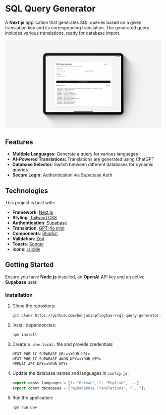 # SQL Query Generator

A **Next.js** application that generates SQL queries based on a given translation key and its corresponding translation.
The generated query includes various translations, ready for database import.

![Mockup](./assets/mockup.jpg)

## Features

- **Multiple Languages:** Generate a query for various languages
- **AI-Powered Translations:** Translations are generated using ChatGPT
- **Database Selector:** Switch between different databases for dynamic queries
- **Secure Login:** Authentication via Supabase Auth

## Technologies

This project is built with:

- **Framework**: [Next.js](https://nextjs.org)
- **Styling**: [Tailwind CSS](https://tailwindcss.com)
- **Authentication**: [Supabase](https://supabase.com/)
- **Translation**: [GPT-4o mini](https://openai.com/)
- **Components**: [Shadcn](https://ui.shadcn.com)
- **Validation**: [Zod](https://zod.dev/)
- **Toasts**: [Sonner](https://sonner.emilkowal.ski/)
- **Icons**: [Lucide](https://lucide.dev/)

## Getting Started

Ensure you have **Node.js** installed, an **OpenAI** API key and an active **Supabase** user.

### Installation

1. Clone the repository:
   ```bash
   git clone https://github.com/benjaminpfleghaar/sql-query-generator.git
   ```

2. Install dependencies:
   ```bash
   npm install
   ```

3. Create a `.env.local.` file and provide credentials:
   ```plaintext
   NEXT_PUBLIC_SUPABASE_URL=<YOUR_URL>
   NEXT_PUBLIC_SUPABASE_ANON_KEY=<YOUR_KEY>
   OPENAI_API_KEY=<YOUR_KEY>
   ```

4. Update the database names and languages in `config.js`:
   ```js
   export const languages = {1: "German", 2: "English", ...};
   export const databases = ["myDatabase.Translations", "..."];
   ```

5. Run the application:
   ```bash
   npm run dev
   ```